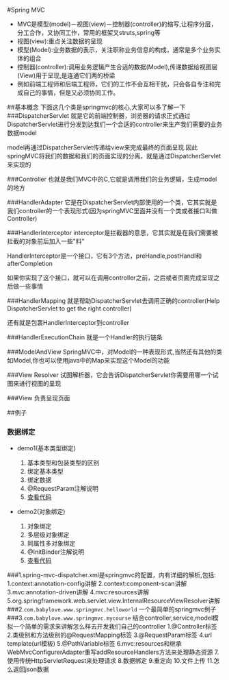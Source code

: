 #Spring MVC
* MVC是模型(model)－视图(view)－控制器(controller)的缩写,让程序分层，分工合作，又协同工作，常用的框架又struts,spring等
* 视图(view):重点关注数据的呈现
* 模型(Model):业务数据的表示，关注职称业务信息的构成，通常是多个业务实体的组合
* 控制器(controller):调用业务逻辑产生合适的数据(Model),传递数据给视图层(View)用于呈现,是连通它们两的桥梁
* 例如前端工程师和后端工程师，它们的工作不会互相干扰，只会各自专注和完成自己的事情，但是又必须协同工作。

##基本概念
下面这几个类是springmvc的核心,大家可以多了解一下
###DispatcherServlet
就是它的前端控制器，浏览器的请求正式通过DispatcherServlet进行分发到达我们一个合适的controller来生产我们需要的业务数据model

model再通过DispatcherServlet传递给view来完成最终的页面呈现.因此springMVC将我们的数据和我们的页面实现的分离，就是通过DispatcherServlet来实现的

###Controller
也就是我们MVC中的C,它就是调用我们的业务逻辑，生成model的地方

###HandlerAdapter
它是在DispatcherServlet内部使用的一个类，它其实就是我们controller的一个表现形式(因为springMVC里面并没有一个类或者接口叫做Controller)

###HandlerInterceptor
interceptor是拦截器的意思，它其实就是在我们需要被拦截的对象前后加入一些"料"

HandlerInterceptor是一个接口，它有3个方法，preHandle,postHandl和afterCompletion

如果你实现了这个接口，就可以在调用controller之前，之后或者页面完成呈现之后做一些事情

###HandlerMapping
就是帮助DispatcherServlet去调用正确的controller(Help DispatcherServlet to get the right controller)

还有就是包裹HandlerInterceptor到controller

###HandlerExecutionChain
就是一个Handler的执行链条

###ModelAndView
SpringMVC中，对Model的一种表现形式,当然还有其他的类如Model,你也可以使用java中的Map来实现这个Model的功能

###View Resolver
试图解析器，它会告诉DispatcherServlet你需要用哪一个试图来进行视图的呈现

###View
负责呈现页面

##例子

### 数据绑定
* demo1(基本类型绑定)
    1. 基本类型和包装类型的区别
    2. 绑定基本类型
    3. 绑定数据
    4. @RequestParam注解说明
    5. [查看代码](https://github.com/l81893521/spring-example/blob/master/src/main/java/com/babylove/www/springmvc/bind/demo1/BindDemo1Controller.java)

* demo2(对象绑定)
    1. 对象绑定
    2. 多层级对象绑定
    3. 同属性多对象绑定
    4. @InitBinder注解说明
    5. [查看代码](https://github.com/l81893521/spring-example/blob/master/src/main/java/com/babylove/www/springmvc/bind/demo2/BindDemo2Controller.java)


###1.spring-mvc-dispatcher.xml是springmvc的配置，内有详细的解析,包括:
	1.context:annotation-config讲解
	2.context:component-scan讲解
	3.mvc:annotation-driven讲解
	4.mvc:resources讲解
	5.org.springframework.web.servlet.view.InternalResourceViewResolver讲解
###2.`com.babylove.www.springmvc.helloworld`
	一个最简单的springmvc例子
###3.`com.babylove.www.springmvc.mycourse`
	结合controller,service,model模拟一个简单的需求来讲解怎么样去开发我们自己的controller
	1.@Controller标签
	2.类级别和方法级别的@RequestMapping标签
	3.@RequestParam标签
	4.url template(url模板)
	5.@PathVariable标签
	6.mvc:resources和继承WebMvcConfigurerAdapter重写addResourceHandlers方法来处理静态资源
	7.使用传统HttpServletRequest来处理请求
	8.数据绑定
	9.重定向
	10.文件上传
	11.怎么返回json数据
